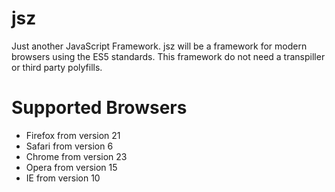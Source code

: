 # jsz
Just another JavaScript Framework. jsz will be a framework for modern browsers
using the ES5 standards. This framework do not need a transpiller or third party
polyfills.

# Supported Browsers
* Firefox from version 21
* Safari from version 6
* Chrome from version 23
* Opera from version 15
* IE from version 10
